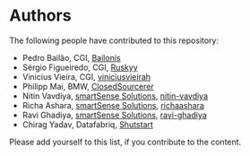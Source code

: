 # Authors

The following people have contributed to this repository:


* Pedro Bailão, CGI, [Bailonis](https://github.com/Bailonis)
* Sérgio Figueiredo, CGI, [Ruskyy](https://github.com/Ruskyy)
* Vinicius Vieira, CGI, [viniciusvieirah](https://github.com/viniciusvieirah)
* Philipp Mai, BMW, [ClosedSourcerer](https://github.com/ClosedSourcerer)
* Nitin Vavdiya, [smartSense Solutions](https://smartsensesolutions.com/), [nitin-vavdiya](https://github.com/nitin-vavdiya)
* Richa Ashara, [smartSense Solutions](https://smartsensesolutions.com/), [richaashara](https://github.com/richaashara)
* Ravi Ghadiya, [smartSense Solutions](https://smartsensesolutions.com/), [ravi-ghadiya](https://github.com/ravi-ghadiya)
* Chirag Yadav, Datafabriq, [Shutstart](https://github.com/shutstart)

Please add yourself to this list, if you contribute to the content.
